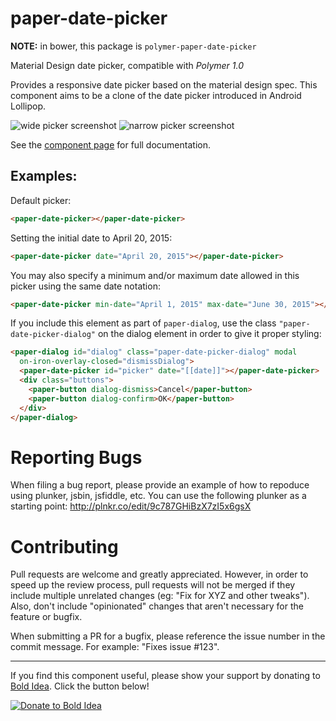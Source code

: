paper-date-picker
=================

**NOTE:** in bower, this package is `polymer-paper-date-picker`

Material Design date picker, compatible with *Polymer 1.0*

Provides a responsive date picker based on the material design spec. This
component aims to be a clone of the date picker introduced in Android Lollipop.

![wide picker screenshot][wide] ![narrow picker screenshot][narrow]

See the [component page](http://bendavis78.github.io/paper-date-picker/) for 
full documentation.

## Examples:

Default picker:

```html
<paper-date-picker></paper-date-picker>
```

Setting the initial date to April 20, 2015:
```html
<paper-date-picker date="April 20, 2015"></paper-date-picker>
```

You may also specify a minimum and/or maximum date allowed in this picker using
the same date notation:
```html
<paper-date-picker min-date="April 1, 2015" max-date="June 30, 2015"></paper-date-picker>
```

If you include this element as part of `paper-dialog`, use the class
`"paper-date-picker-dialog"` on the dialog element in order to give it proper
styling:
```html
<paper-dialog id="dialog" class="paper-date-picker-dialog" modal
  on-iron-overlay-closed="dismissDialog">
  <paper-date-picker id="picker" date="[[date]]"></paper-date-picker>
  <div class="buttons">
    <paper-button dialog-dismiss>Cancel</paper-button>
    <paper-button dialog-confirm>OK</paper-button>
  </div>
</paper-dialog>
```

# Reporting Bugs

When filing a bug report, please provide an example of how to repoduce using
plunker, jsbin, jsfiddle, etc. You can use the following plunker as a starting
point: http://plnkr.co/edit/9c787GHiBzX7zI5x6gsX

# Contributing

Pull requests are welcome and greatly appreciated. However, in order to speed
up the review process, pull requests will not be merged if they include
multiple unrelated changes (eg: "Fix for XYZ and other tweaks"). Also, don't
include "opinionated" changes that aren't necessary for the feature or bugfix.

When submitting a PR for a bugfix, please reference the issue number in the
commit message. For example: "Fixes issue #123".


---

If you find this component useful, please show your support by donating to
[Bold Idea](http://boldidea.org). Click the button below!

[![Donate to Bold Idea][donate]](https://boldidea.org/donate)

[wide]: http://i.imgur.com/I0SjSWf.png
[narrow]: http://i.imgur.com/SsrLJDo.png
[donate]: http://boldidea.org/static/donate-badge-md-1.png
